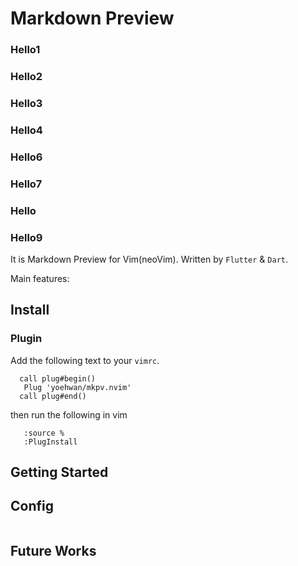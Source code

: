 # Markdown Preview

### Hello1
### Hello2
### Hello3
### Hello4
### Hello6
### Hello7
### Hello
### Hello9

It is Markdown Preview for Vim(neoVim). Written by `Flutter` & `Dart`.

Main features:

## Install

### Plugin

Add the following text to your `vimrc`.

```
  call plug#begin()
   Plug 'yoehwan/mkpv.nvim'
  call plug#end()
```

then run the following in vim

```
   :source %
   :PlugInstall
```

## Getting Started
	
## Config
```

```

## Future Works

